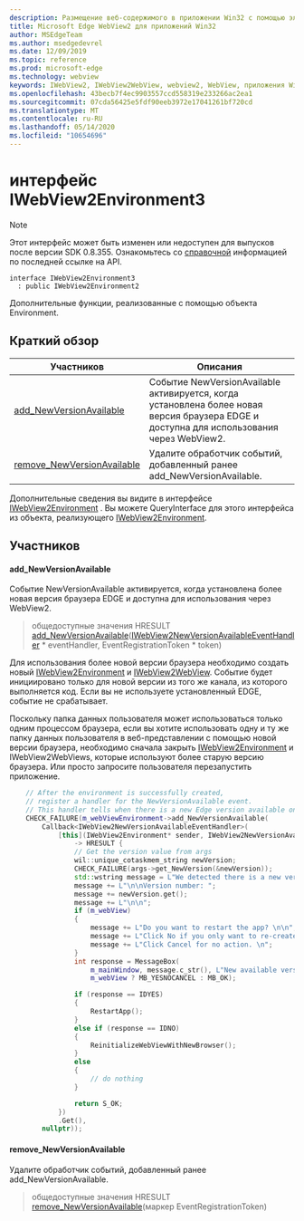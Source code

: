 ```yaml
---
description: Размещение веб-содержимого в приложении Win32 с помощью элемента управления Microsoft Edge WebView2
title: Microsoft Edge WebView2 для приложений Win32
author: MSEdgeTeam
ms.author: msedgedevrel
ms.date: 12/09/2019
ms.topic: reference
ms.prod: microsoft-edge
ms.technology: webview
keywords: IWebView2, IWebView2WebView, webview2, WebView, приложения Win32, Win32, EDGE
ms.openlocfilehash: 43becb7f4ec9903557ccd558319e233266ac2ea1
ms.sourcegitcommit: 07cda56425e5fdf90eeb3972e17041261bf720cd
ms.translationtype: MT
ms.contentlocale: ru-RU
ms.lasthandoff: 05/14/2020
ms.locfileid: "10654696"
---
```

# интерфейс IWebView2Environment3 

> [!NOTE]
> Этот интерфейс может быть изменен или недоступен для выпусков после версии SDK 0.8.355. Ознакомьтесь со [справочной](../../../webview2-api-reference.md) информацией по последней ссылке на API.

```
interface IWebView2Environment3
  : public IWebView2Environment2
```

Дополнительные функции, реализованные с помощью объекта Environment.

## Краткий обзор

 Участников                        | Описания
--------------------------------|---------------------------------------------
[add_NewVersionAvailable](#add_newversionavailable) | Событие NewVersionAvailable активируется, когда установлена более новая версия браузера EDGE и доступна для использования через WebView2.
[remove_NewVersionAvailable](#remove_newversionavailable) | Удалите обработчик событий, добавленный ранее add_NewVersionAvailable.

Дополнительные сведения вы видите в интерфейсе [IWebView2Environment](IWebView2Environment.md) . Вы можете QueryInterface для этого интерфейса из объекта, реализующего [IWebView2Environment](IWebView2Environment.md).

## Участников

#### add_NewVersionAvailable 

Событие NewVersionAvailable активируется, когда установлена более новая версия браузера EDGE и доступна для использования через WebView2.

> общедоступные значения HRESULT [add_NewVersionAvailable](#add_newversionavailable)([IWebView2NewVersionAvailableEventHandler](IWebView2NewVersionAvailableEventHandler.md) * eventHandler, EventRegistrationToken * token)

Для использования более новой версии браузера необходимо создать новый [IWebView2Environment](IWebView2Environment.md) и [IWebView2WebView](IWebView2WebView.md). Событие будет инициировано только для новой версии из того же канала, из которого выполняется код. Если вы не используете установленный EDGE, событие не срабатывает.

Поскольку папка данных пользователя может использоваться только одним процессом браузера, если вы хотите использовать одну и ту же папку данных пользователя в веб-представлении с помощью новой версии браузера, необходимо сначала закрыть [IWebView2Environment](IWebView2Environment.md) и IWebView2WebViews, которые используют более старую версию браузера. Или просто запросите пользователя перезапустить приложение.

```cpp
    // After the environment is successfully created,
    // register a handler for the NewVersionAvailable event.
    // This handler tells when there is a new Edge version available on the machine.
    CHECK_FAILURE(m_webViewEnvironment->add_NewVersionAvailable(
        Callback<IWebView2NewVersionAvailableEventHandler>(
            [this](IWebView2Environment* sender, IWebView2NewVersionAvailableEventArgs* args)
                -> HRESULT {
                // Get the version value from args
                wil::unique_cotaskmem_string newVersion;
                CHECK_FAILURE(args->get_NewVersion(&newVersion));
                std::wstring message = L"We detected there is a new version for the browser.";
                message += L"\n\nVersion number: ";
                message += newVersion.get();
                message += L"\n\n";
                if (m_webView)
                {
                    message += L"Do you want to restart the app? \n\n";
                    message += L"Click No if you only want to re-create the webviews. \n";
                    message += L"Click Cancel for no action. \n";
                }
                int response = MessageBox(
                    m_mainWindow, message.c_str(), L"New available version",
                    m_webView ? MB_YESNOCANCEL : MB_OK);

                if (response == IDYES)
                {
                    RestartApp();
                }
                else if (response == IDNO)
                {
                    ReinitializeWebViewWithNewBrowser();
                }
                else
                {
                    // do nothing
                }

                return S_OK;
            })
            .Get(),
        nullptr));
```

#### remove_NewVersionAvailable 

Удалите обработчик событий, добавленный ранее add_NewVersionAvailable.

> общедоступные значения HRESULT [remove_NewVersionAvailable](#remove_newversionavailable)(маркер EventRegistrationToken)

